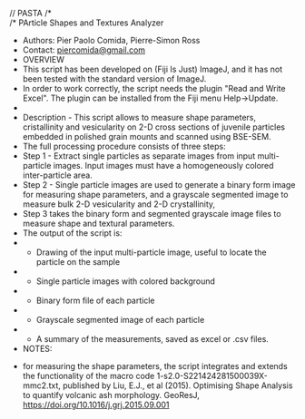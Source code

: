 // PASTA
/*     
/* PArticle Shapes and Textures Analyzer
 * Authors: Pier Paolo Comida, Pierre-Simon Ross
 * Contact: piercomida@gmail.com
 *  OVERVIEW
 * This script has been developed on (Fiji Is Just) ImageJ, and it has not been tested with the standard version of ImageJ.
 * In order to work correctly, the script needs the plugin "Read and Write Excel". The plugin can be installed from the Fiji menu Help->Update.
 * 
 * Description - This script allows to measure shape parameters, cristallinity and vesicularity on 2-D cross sections of juvenile particles embedded in polished grain mounts and scanned using BSE-SEM.
 * The full processing procedure consists of three steps:
 * Step 1 - Extract single particles as separate images from input multi-particle images. Input images must have a homogeneously colored inter-particle area.
 * Step 2 - Single particle images are used to generate a binary form image for measuring shape parameters, and a grayscale segmented image to measure bulk 2-D vesicularity and 2-D crystallinity,
* Step 3 takes the binary form and segmented grayscale image files to measure shape and textural parameters. 
* The output of the script is:
 * - Drawing of the input multi-particle image, useful to locate the particle on the sample
 * - Single particle images with colored background 
 * - Binary form file of each particle
 * - Grayscale segmented image of each particle
 * - A summary of the measurements, saved as excel or .csv files.
 * NOTES: 
 - for measuring the shape parameters, the script integrates and extends the functionality of the macro code 1-s2.0-S221424281500039X-mmc2.txt, published by Liu, E.J., et al (2015). Optimising Shape Analysis to quantify volcanic ash morphology. GeoResJ, https://doi.org/10.1016/j.grj.2015.09.001
